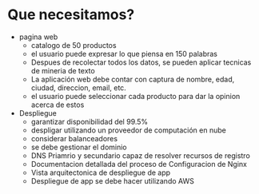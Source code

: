 ﻿# Que necesitamos?
- pagina web
   - catalogo de 50 productos
   - el usuario puede expresar lo que piensa en 150 palabras
   - Despues de recolectar todos los datos, se pueden aplicar tecnicas de mineria de texto
   - La aplicación web debe contar con captura de nombre, edad, ciudad, direccion, email, etc.
   - el usuario puede seleccionar cada producto para dar la opinion acerca de estos
- Despliegue
   - garantizar disponibilidad del 99.5%
   - despligar utilizando un proveedor de computación en nube
   - considerar balanceadores
   - se debe gestionar el dominio 
   - DNS  Priamrio y secundario capaz de resolver recursos de registro
   - Documentacion detallada del proceso de Configuracion de Nginx
   - Vista arquitectonica de despliegue de app
   - Despliegue de app se debe hacer utilizando AWS





